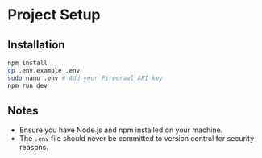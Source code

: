 # Project Setup

## Installation

```bash
npm install
cp .env.example .env
sudo nano .env # Add your Firecrawl API key
npm run dev
```

## Notes

- Ensure you have Node.js and npm installed on your machine.
- The `.env` file should never be committed to version control for security reasons.